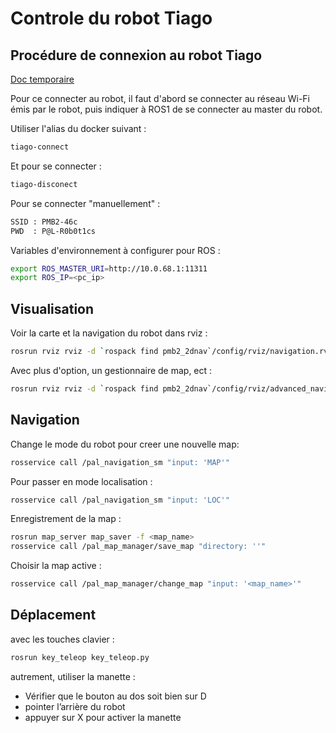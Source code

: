 # Controle du robot Tiago

## Procédure de connexion au robot Tiago

[Doc temporaire](https://docs.google.com/document/d/1pG6wYegVpr1ERmZFlUUp6Ur5FBW4FbInwJ-JJSAe6z4/edit#heading=h.rqqvuok4lc4l)

Pour ce connecter au robot, il faut d'abord se connecter au réseau Wi-Fi émis par le robot, puis indiquer à ROS1 de se connecter au master du robot.

Utiliser l'alias du docker suivant :

```bash
tiago-connect
```

Et pour se connecter :

```bash
tiago-disconect
```

Pour se connecter "manuellement" :

```bash
SSID : PMB2-46c
PWD  : P@L-R0b0t1cs
```

Variables d'environnement à configurer pour ROS :

```bash
export ROS_MASTER_URI=http://10.0.68.1:11311
export ROS_IP=<pc_ip>
```

## Visualisation

Voir la carte et la navigation du robot dans rviz :

```bash
rosrun rviz rviz -d `rospack find pmb2_2dnav`/config/rviz/navigation.rviz
```

Avec plus d'option, un gestionnaire de map, ect :

```bash
rosrun rviz rviz -d `rospack find pmb2_2dnav`/config/rviz/advanced_navigation.rviz
```

## Navigation

Change le mode du robot pour creer une nouvelle map:

```bash
rosservice call /pal_navigation_sm "input: 'MAP'"
```

Pour passer en mode localisation :

```bash
rosservice call /pal_navigation_sm "input: 'LOC'"
```

Enregistrement de la map :

```bash
rosrun map_server map_saver -f <map_name>
rosservice call /pal_map_manager/save_map "directory: ''"
```

Choisir la map active :

```bash
rosservice call /pal_map_manager/change_map "input: '<map_name>'"
```

## Déplacement

avec les touches clavier :

```bash
rosrun key_teleop key_teleop.py
```

autrement, utiliser la manette :

* Vérifier que le bouton au dos soit bien sur D
* pointer l’arrière du robot
* appuyer sur X pour activer la manette
